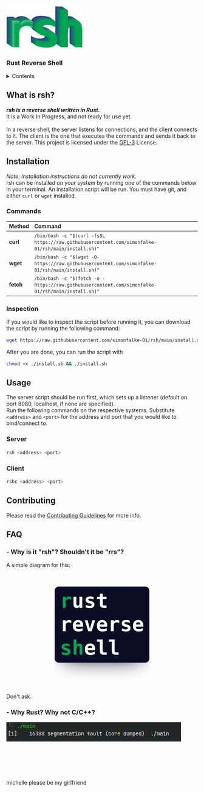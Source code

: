 # <img src=images/rsh_highlight_interlaced.png width="200">
### Rust Reverse Shell

<details>
<summary>Contents</summary>

- [](#)
    - [Rust Reverse Shell](#rust-reverse-shell)
  - [What is rsh?](#what-is-rsh)
  - [Installation](#installation)
    - [Commands](#commands)
    - [Inspection](#inspection)
  - [Usage](#usage)
    - [Server](#server)
    - [Client](#client)
  - [Contributing](#contributing)
  - [FAQ](#faq)
    - [- Why is it "rsh"? Shouldn't it be "rrs"?](#--why-is-it-rsh-shouldnt-it-be-rrs)
    - [- Why Rust? Why not C/C++?](#--why-rust-why-not-cc)

</details>

## What is rsh?
_**rsh is a reverse shell written in Rust.**_
<br>
It is a Work In Progress, and not ready for use yet.
<br><br>
In a reverse shell, the server listens for connections, and the client connects to it.
The client is the one that executes the commands and sends it back to the server.
This project is licensed under the [GPL-3](https://github.com/simonfalke-01/rsh/blob/main/LICENSE) License.
## Installation
_Note: Installation instructions do not currently work._
<br>
rsh can be installed on your system by running one of the commands below in your terminal.
An installation script will be run. You must have git, and either `curl` or `wget` installed.

### Commands
| Method    | Command                                                                                            |
| :-------- |:---------------------------------------------------------------------------------------------------|
| **curl**  | `/bin/bash -c "$(curl -fsSL https://raw.githubusercontent.com/simonfalke-01/rsh/main/install.sh)"` |
| **wget**  | `/bin/bash -c "$(wget -O- https://raw.githubusercontent.com/simonfalke-01/rsh/main/install.sh)"`   |
| **fetch** | `/bin/bash -c "$(fetch -o - https://raw.githubusercontent.com/simonfalke-01/rsh/main/install.sh)"` |

### Inspection
If you would like to inspect the script before running it, you can download the script by running the following command:
```bash
wget https://raw.githubusercontent.com/simonfalke-01/rsh/main/install.sh
```
After you are done, you can run the script with
```bash
chmod +x ./install.sh && ./install.sh
```

## Usage
The server script should be run first, which sets up a listener (default on port 8080, localhost, if none are specified).
<br>
Run the following commands on the respective systems. Substitute `<address>` and `<port>` for the address and port that you would like to bind/connect to.
### Server
```sh
rsh <address> <port>
```
### Client
```sh
rshc <address> <port>
```


## Contributing
Please read the [Contributing Guidelines](https://github.com/simonfalke-01/rsh/blob/main/CONTRIBUTING.md) for more info.
## FAQ
### - Why is it "rsh"? Shouldn't it be "rrs"?
A simple diagram for this:
<br><br><br>
<p align="center">
<img src="images/dont_ask.png" width="250" alt="rsh">
</p>
<br>
Don't ask.

### - Why Rust? Why not C/C++?
<img src="images/c_segfault.png" width="" alt="Image of C segfaulting">

<br><br><br><br>

michelle please be my girlfriend
